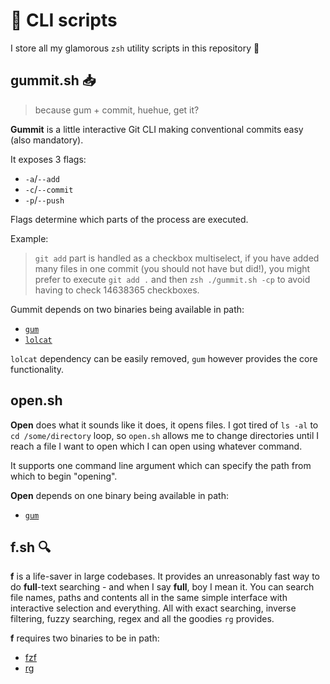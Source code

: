 # :floppy_disk: CLI scripts

I store all my glamorous `zsh` utility scripts in this repository :woman_dancing:

## gummit.sh :inbox_tray:
> because gum + commit, huehue, get it?

**Gummit** is a little interactive Git CLI making conventional commits easy (also mandatory).

It exposes 3 flags:
- `-a`/`--add`
- `-c`/`--commit`
- `-p`/`--push`
  
Flags determine which parts of the process are executed.

Example: 
> `git add` part is handled as a checkbox multiselect, if you have added many files in one commit (you should not have but did!), you might prefer to execute `git add .` and then `zsh ./gummit.sh -cp` to avoid having to check 14638365 checkboxes. 

Gummit depends on two binaries being available in path:

- [`gum`](https://github.com/charmbracelet/gum)
- [`lolcat`](https://github.com/busyloop/lolcat)

`lolcat` dependency can be easily removed, `gum` however provides the core functionality.

## open.sh
**Open** does what it sounds like it does, it opens files. I got tired of `ls -al` to `cd /some/directory` loop, so `open.sh` allows me to change directories until I reach a file I want to open which I can open using whatever command. 

It supports one command line argument which can specify the path from which to begin "opening".

**Open** depends on one binary being available in path:

- [`gum`](https://github.com/charmbracelet/gum)

## f.sh :mag:
**f** is a life-saver in large codebases. It provides an unreasonably fast way to do **full**-text searching - and when I say **full**, boy I mean it. You can search file names, paths and contents all in the same simple interface with interactive selection and everything. All with exact searching, inverse filtering, fuzzy searching, regex and all the goodies `rg` provides.

**f** requires two binaries to be in path:
- [fzf](https://github.com/junegunn/fzf)
- [rg](https://github.com/BurntSushi/ripgrep)
